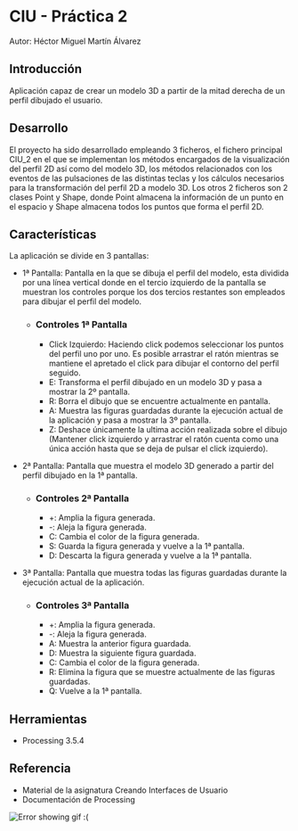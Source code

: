 # CIU - Práctica 2

Autor: Héctor Miguel Martín Álvarez

## Introducción

Aplicación capaz de crear un modelo 3D a partir de la mitad derecha de un perfil dibujado el usuario.

## Desarrollo

El proyecto ha sido desarrollado empleando 3 ficheros, el fichero principal CIU_2 en el que se implementan los métodos encargados de la visualización del perfil 2D así como del modelo 3D, los métodos relacionados con los eventos de las pulsaciones de las distintas teclas y los cálculos necesarios para la transformación del perfil 2D a modelo 3D.
Los otros 2 ficheros son 2 clases Point y Shape, donde Point almacena la información de un punto en el espacio y Shape almacena todos los puntos que forma el perfil 2D.

## Características

La aplicación se divide en 3 pantallas:
  
  - 1ª Pantalla: Pantalla en la que se dibuja el perfil del modelo, esta dividida por una línea vertical donde en el tercio izquierdo de la pantalla se muestran los controles porque los dos tercios restantes son empleados para dibujar el perfil del modelo.
    - ### Controles 1ª Pantalla
      - Click Izquierdo: Haciendo click podemos seleccionar los puntos del perfil uno por uno. Es posible arrastrar el ratón mientras se mantiene el apretado el click para dibujar el contorno del perfil seguido.
      - E: Transforma el perfil dibujado en un modelo 3D y pasa a mostrar la 2º pantalla.
      - R: Borra el dibujo que se encuentre actualmente en pantalla.
      - A: Muestra las figuras guardadas durante la ejecución actual de la aplicación y pasa a mostrar la 3º pantalla.
      - Z: Deshace únicamente la ultima acción realizada sobre el dibujo (Mantener click izquierdo y arrastrar el ratón cuenta como una única acción hasta que se deja de pulsar el click izquierdo).

  - 2ª Pantalla: Pantalla que muestra el modelo 3D generado a partir del perfil dibujado en la 1ª pantalla.
    - ### Controles 2ª Pantalla
      - +: Amplia la figura generada.
      - -: Aleja la figura generada.
      - C: Cambia el color de la figura generada.
      - S: Guarda la figura generada y vuelve a la 1ª pantalla.
      - D: Descarta la figura generada y vuelve a la 1ª pantalla.

  - 3ª Pantalla: Pantalla que muestra todas las figuras guardadas durante la ejecución actual de la aplicación.
    - ### Controles 3ª Pantalla
      - +: Amplia la figura generada.
      - -: Aleja la figura generada.
      - A: Muestra la anterior figura guardada.
      - D: Muestra la siguiente figura guardada.
      - C: Cambia el color de la figura generada.
      - R: Elimina la figura que se muestre actualmente de las figuras guardadas.
      - Q: Vuelve a la 1ª pantalla.

## Herramientas

  - Processing 3.5.4

## Referencia

  - Material de la asignatura Creando Interfaces de Usuario
  - Documentación de Processing

![Error showing gif :(](https://github.com/HectorMartinAlvarez/CIU_2/blob/main/CIU_2/animation.gif)
